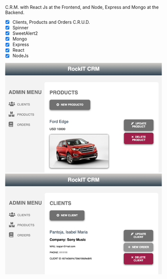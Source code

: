 C.R.M.  with React Js at the Frontend, and Node, Express and Mongo at the Backend. 

- [x] Clients, Products and Orders C.R.U.D.
- [x] Spinner
- [x] SweetAlert2
- [x] Mongo
- [x] Express
- [x] React
- [x] NodeJs

<img src="crm1.png"/>
<img src="crm2.png"/>







